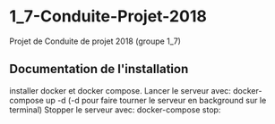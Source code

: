 # 1_7-Conduite-Projet-2018
Projet de Conduite de projet 2018 (groupe 1_7)

## Documentation de l'installation
installer docker et docker compose.
Lancer le serveur avec:
  docker-compose up -d
  (-d pour faire tourner le serveur en background sur le terminal)
Stopper le serveur avec:
  docker-compose stop:
